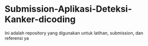 # Submission-Aplikasi-Deteksi-Kanker-dicoding
Ini adalah repository yang digunakan untuk latihan, submission, dan referensi ya
